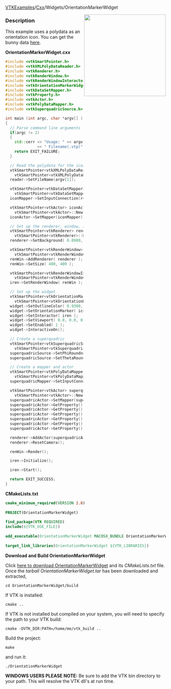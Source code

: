 [VTKExamples](Home)/[Cxx](Cxx)/Widgets/OrientationMarkerWidget

<img align="right" src="https://github.com/lorensen/VTKExamples/raw/master/Testing/Baseline/Widgets/TestOrientationMarkerWidget.png" width="256" />

### Description
This example uses a polydata as an orientation icon. You can get the bunny data [here](https://gitlab.kitware.com/lorensen/VTKExamples/raw/master/Testing/Data/Bunny.vtp).

**OrientationMarkerWidget.cxx**
```c++
#include <vtkSmartPointer.h>
#include <vtkXMLPolyDataReader.h>
#include <vtkRenderer.h>
#include <vtkRenderWindow.h>
#include <vtkRenderWindowInteractor.h>
#include <vtkOrientationMarkerWidget.h>
#include <vtkDataSetMapper.h>
#include <vtkProperty.h>
#include <vtkActor.h>
#include <vtkPolyDataMapper.h>
#include <vtkSuperquadricSource.h>

int main (int argc, char *argv[] )
{
  // Parse command line arguments
  if(argc != 2)
  {
    std::cerr << "Usage: " << argv[0]
              << " Filename(.vtp)" << std::endl;
    return EXIT_FAILURE;
  }

  // Read the polydata for the icon
  vtkSmartPointer<vtkXMLPolyDataReader> reader =
    vtkSmartPointer<vtkXMLPolyDataReader>::New();
  reader->SetFileName(argv[1]);

  vtkSmartPointer<vtkDataSetMapper> iconMapper =
    vtkSmartPointer<vtkDataSetMapper>::New();
  iconMapper->SetInputConnection(reader->GetOutputPort());

  vtkSmartPointer<vtkActor> iconActor =
    vtkSmartPointer<vtkActor>::New();
  iconActor->SetMapper(iconMapper);

  // Set up the renderer, window, and interactor
  vtkSmartPointer<vtkRenderer> renderer =
    vtkSmartPointer<vtkRenderer>::New();
  renderer->SetBackground( 0.0980, 0.0980, 0.4392 );

  vtkSmartPointer<vtkRenderWindow> renWin =
    vtkSmartPointer<vtkRenderWindow>::New();
  renWin->AddRenderer( renderer );
  renWin->SetSize( 400, 400 );

  vtkSmartPointer<vtkRenderWindowInteractor> iren =
    vtkSmartPointer<vtkRenderWindowInteractor>::New();
  iren->SetRenderWindow( renWin );

  // Set up the widget
  vtkSmartPointer<vtkOrientationMarkerWidget> widget =
    vtkSmartPointer<vtkOrientationMarkerWidget>::New();
  widget->SetOutlineColor( 0.9300, 0.5700, 0.1300 );
  widget->SetOrientationMarker( iconActor );
  widget->SetInteractor( iren );
  widget->SetViewport( 0.0, 0.0, 0.2, 0.2 );
  widget->SetEnabled( 1 );
  widget->InteractiveOn();

  // Create a superquadric
  vtkSmartPointer<vtkSuperquadricSource> superquadricSource =
    vtkSmartPointer<vtkSuperquadricSource>::New();
  superquadricSource->SetPhiRoundness(.2);
  superquadricSource->SetThetaRoundness(.8);

  // Create a mapper and actor
  vtkSmartPointer<vtkPolyDataMapper> superquadricMapper =
    vtkSmartPointer<vtkPolyDataMapper>::New();
  superquadricMapper->SetInputConnection(superquadricSource->GetOutputPort());

  vtkSmartPointer<vtkActor> superquadricActor =
    vtkSmartPointer<vtkActor>::New();
  superquadricActor->SetMapper(superquadricMapper);
  superquadricActor->GetProperty()->SetInterpolationToFlat();
  superquadricActor->GetProperty()->SetDiffuseColor(0.93, 0.57, 0.13);
  superquadricActor->GetProperty()->SetSpecularColor(1.0, 1.0, 1.0);
  superquadricActor->GetProperty()->SetDiffuse(.6);
  superquadricActor->GetProperty()->SetSpecular(.5);
  superquadricActor->GetProperty()->SetSpecularPower(5.0);

  renderer->AddActor(superquadricActor);
  renderer->ResetCamera();

  renWin->Render();

  iren->Initialize();

  iren->Start();

  return EXIT_SUCCESS;
}
```
**CMakeLists.txt**
```cmake
cmake_minimum_required(VERSION 2.8)
 
PROJECT(OrientationMarkerWidget)
 
find_package(VTK REQUIRED)
include(${VTK_USE_FILE})
 
add_executable(OrientationMarkerWidget MACOSX_BUNDLE OrientationMarkerWidget.cxx)
 
target_link_libraries(OrientationMarkerWidget ${VTK_LIBRARIES})
```

**Download and Build OrientationMarkerWidget**

Click [here to download OrientationMarkerWidget](https://github.com/lorensen/VTKWikiExamplesTarballs/raw/master/OrientationMarkerWidget.tar) and its *CMakeLists.txt* file.
Once the *tarball OrientationMarkerWidget.tar* has been downloaded and extracted,
```
cd OrientationMarkerWidget/build 
```
If VTK is installed:
```
cmake ..
```
If VTK is not installed but compiled on your system, you will need to specify the path to your VTK build:
```
cmake -DVTK_DIR:PATH=/home/me/vtk_build ..
```
Build the project:
```
make
```
and run it:
```
./OrientationMarkerWidget
```
**WINDOWS USERS PLEASE NOTE:** Be sure to add the VTK bin directory to your path. This will resolve the VTK dll's at run time.

